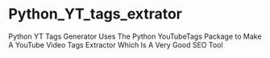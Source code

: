 # Python_YT_tags_extrator
Python YT Tags Generator Uses The Python YouTubeTags Package to Make A YouTube Video Tags Extractor Which Is A Very Good SEO Tool 

